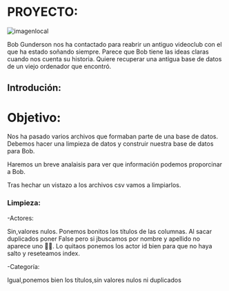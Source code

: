 # PROYECTO:

![imagenlocal](../image/1366_2000)

Bob Gunderson nos ha contactado para reabrir un antiguo videoclub con el que ha estado soñando siempre. Parece que Bob tiene las ideas claras cuando nos cuenta su historia. Quiere recuperar una antigua base de datos de un viejo ordenador que encontró.

## Introdución:

# Objetivo:

Nos ha pasado varios archivos que formaban parte de una base de datos. Debemos hacer una limpieza de datos y construir nuestra base de datos para Bob.

Haremos un breve analaisis para ver que información podemos proporcinar a Bob.

Tras hechar un vistazo a los archivos csv vamos a limpiarlos.

### Limpieza:

-Actores: 

Sin,valores nulos. Ponemos bonitos los títulos de las columnas.
Al sacar duplicados poner False pero si jbuscamos por nombre y apellido no aparece uno 🔎🔎. Lo quitaos ponemos los actor id bien para que no haya salto y reseteamos index.

-Categoría:

Igual,ponemos bien los títulos,sin valores nulos ni duplicados


